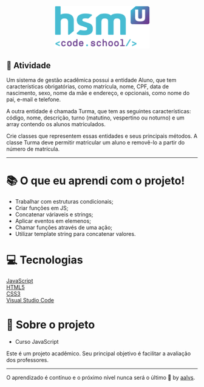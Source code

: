 <div align='center'>
<img src=".github/logo.png" width='250'>
</div>

## 🚀 Atividade

Um sistema de gestão acadêmica possui a entidade Aluno, que tem características obrigatórias, como matrícula, nome, CPF, data de nascimento, sexo, nome da mãe e endereço, e opcionais, como nome do pai, e-mail e telefone.

A outra entidade é chamada Turma, que tem as seguintes características: código, nome, descrição, turno (matutino, vespertino ou noturno) e um array contendo os alunos matriculados.

Crie classes que representem essas entidades e seus principais métodos.
A classe Turma deve permitir matricular um aluno e removê-lo a partir do número de matrícula.

---

# 📚 O que eu aprendi com o projeto!

- Trabalhar com estruturas condicionais;
- Criar funções em JS;
- Concatenar váriaveis e strings;
- Aplicar eventos em elemenos;
- Chamar funções através de uma ação;
- Utilizar template string para concatenar valores.

# 💻 Tecnologias

<a href='https://www.javascript.com/'>JavaScript</a>
<br/>
<a href='https://www.w3schools.com/html/'>HTML5</a>
<br/>
<a href='https://www.w3schools.com/css/'>CSS3</a>
<br/>
<a href='https://code.visualstudio.com/'>Visual Studio Code</a>
<br/>

# 📝 Sobre o projeto

- Curso JavaScript

Este é um projeto acadêmico. Seu principal objetivo é facilitar a avaliação dos professores.

---

O aprendizado é contínuo e o próximo nível nunca será o último 🚀 by [aalvs](https://app.rocketseat.com.br/me/aalvs).